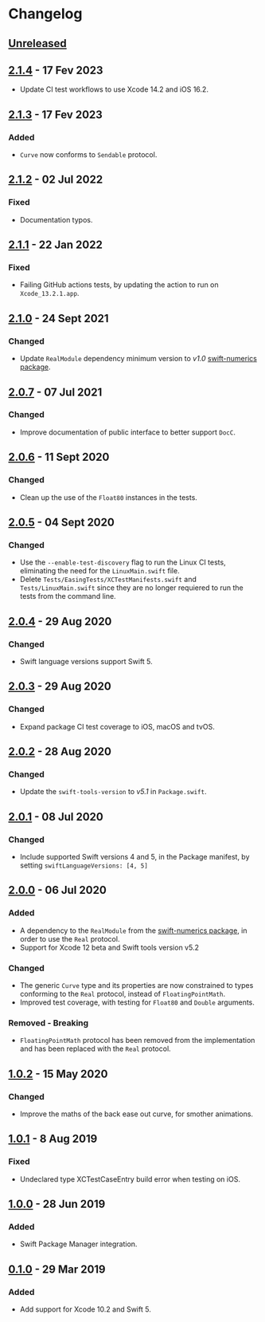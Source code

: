 # Changelog

## [Unreleased]

## [2.1.4] - 17 Fev 2023

- Update CI test workflows to use Xcode 14.2 and iOS 16.2.

## [2.1.3] - 17 Fev 2023

### Added

- `Curve` now conforms to `Sendable` protocol.

## [2.1.2] - 02 Jul 2022

### Fixed

- Documentation typos.

## [2.1.1] - 22 Jan 2022

### Fixed

- Failing GitHub actions tests, by updating the action to run on `Xcode_13.2.1.app`.

## [2.1.0] - 24 Sept 2021

### Changed

- Update `RealModule` dependency minimum version to *v1.0* [swift-numerics package](https://github.com/apple/swift-numerics).

## [2.0.7] - 07 Jul 2021

### Changed

- Improve documentation of public interface to better support `DocC`.

## [2.0.6] - 11 Sept 2020

### Changed

- Clean up the use of the `Float80` instances in the tests.

## [2.0.5] - 04 Sept 2020

### Changed

- Use the `--enable-test-discovery` flag to run the Linux CI tests, eliminating the need for the `LinuxMain.swift` file.
- Delete `Tests/EasingTests/XCTestManifests.swift` and `Tests/LinuxMain.swift` since they are no longer requiered to run the tests from the command line.  

## [2.0.4] - 29 Aug 2020

### Changed

- Swift language versions support Swift 5.

## [2.0.3] - 29 Aug 2020

### Changed

- Expand package CI test coverage to iOS, macOS and tvOS.

## [2.0.2] - 28 Aug 2020

### Changed

- Update the `swift-tools-version` to *v5.1* in `Package.swift`.

## [2.0.1] - 08 Jul 2020

### Changed

- Include supported Swift versions 4 and 5, in the Package manifest, by setting `swiftLanguageVersions: [4, 5]`

## [2.0.0] - 06 Jul 2020

### Added

- A dependency to the `RealModule` from the [swift-numerics package](https://github.com/apple/swift-numerics), in order to use the `Real` protocol.
- Support for Xcode 12 beta and Swift tools version v5.2

### Changed

- The generic `Curve` type and its properties are now constrained to types conforming to the `Real` protocol, instead of `FloatingPointMath`.
- Improved test coverage, with testing for `Float80` and `Double` arguments.

### Removed - Breaking

- `FloatingPointMath` protocol has been removed from the implementation and has been replaced with the `Real` protocol.

## [1.0.2] - 15 May 2020

### Changed

- Improve the maths of the back ease out curve, for smother animations.

## [1.0.1] - 8 Aug 2019

### Fixed

- Undeclared type XCTestCaseEntry build error when testing on iOS.

## [1.0.0] - 28 Jun 2019

### Added

- Swift Package Manager integration.

## [0.1.0] - 29 Mar 2019

### Added

- Add support for Xcode 10.2 and Swift 5.

[Unreleased]: https://github.com/manuelCarlos/Easing/compare/2.1.4...head
[2.1.4]: https://github.com/manuelCarlos/Easing/compare/2.1.3...2.1.4
[2.1.3]: https://github.com/manuelCarlos/Easing/compare/2.1.2...2.1.3
[2.1.2]: https://github.com/manuelCarlos/Easing/compare/2.1.1...2.1.2
[2.1.1]: https://github.com/manuelCarlos/Easing/compare/2.1.0...2.1.1
[2.1.0]: https://github.com/manuelCarlos/Easing/compare/2.0.7...2.1.0
[2.0.7]: https://github.com/manuelCarlos/Easing/compare/2.0.6...2.0.7
[2.0.6]: https://github.com/manuelCarlos/Easing/compare/2.0.5...2.0.6
[2.0.5]: https://github.com/manuelCarlos/Easing/compare/2.0.4...2.0.5
[2.0.4]: https://github.com/manuelCarlos/Easing/compare/2.0.3...2.0.4
[2.0.3]: https://github.com/manuelCarlos/Easing/compare/2.0.2...2.0.3
[2.0.2]: https://github.com/manuelCarlos/Easing/compare/2.0.1...2.0.2
[2.0.1]: https://github.com/manuelCarlos/Easing/compare/2.0.0...2.0.1
[2.0.0]: https://github.com/manuelCarlos/Easing/compare/1.0.2...2.0.0
[1.0.2]: https://github.com/manuelCarlos/Easing/compare/1.0.1...1.0.2
[1.0.1]: https://github.com/manuelCarlos/Easing/compare/1.0.0...1.0.1
[1.0.0]: https://github.com/manuelCarlos/Easing/compare/0.1.0...1.0.0
[0.1.0]: https://github.com/manuelCarlos/Easing/compare/0.0.8...0.1.0


[better changelog]: https://keepachangelog.com
